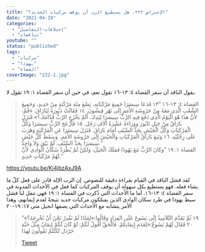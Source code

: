 ```yaml
---
title: "الإعتراض ٢٢٢، هل يستطيع الرب أن يوقف مركبات الحديد؟"
date: "2021-04-19"
categories: 
  - "إختلافات-التفاصيل"
  - "تناقضات"
youtube: ""
status: "published"
tags: 
  - "مركبات"
  - "يهوذا"
  - "القضاة"
coverImage: "222-1.jpg"
---
```


يقول الناقد أن سفر القضاة ٤: ١٣-١٦ تقول نعم، في حين أن سفر القضاة ١: ١٩ تقول لا.

> القضاة ٤: ١٣-١٦ ”١٣ فَدَعَا سِيسَرَا جَمِيعَ مَرْكَبَاتِهِ، تِسْعَ مِئَةِ مَرْكَبَةٍ مِنْ حَدِيدٍ، وَجَمِيعَ الشَّعْبِ الَّذِي مَعَهُ مِنْ حَرُوشَةِ الأُمَمِ إِلَى نَهْرِ قِيشُونَ. ١٤ فَقَالَتْ دَبُورَةُ لِبَارَاقَ: «قُمْ، لأَنَّ هذَا هُوَ الْيَوْمُ الَّذِي دَفَعَ فِيهِ الرَّبُّ سِيسَرَا لِيَدِكَ. أَلَمْ يَخْرُجِ الرَّبُّ قُدَّامَكَ؟» فَنَزَلَ بَارَاقُ مِنْ جَبَلِ تَابُورَ وَوَرَاءَهُ عَشْرَةُ آلاَفِ رَجُل. ١٥ فَأَزْعَجَ الرَّبُّ سِيسَرَا وَكُلَّ الْمَرْكَبَاتِ وَكُلَّ الْجَيْشِ بِحَدِّ السَّيْفِ أَمَامَ بَارَاقَ. فَنَزَلَ سِيسَرَا عَنِ الْمَرْكَبَةِ وَهَرَبَ عَلَى رِجْلَيْهِ. ١٦ وَتَبعَ بَارَاقُ الْمَرْكَبَاتِ وَالْجَيْشَ إِلَى حَرُوشَةِ الأُمَمِ. وَسَقَطَ كُلُّ جَيْشِ سِيسَرَا بِحَدِّ السَّيْفِ. لَمْ يَبْقَ وَلاَ وَاحِدٌ.“  
> القضاة ١: ١٩ ”وَكَانَ الرَّبُّ مَعَ يَهُوذَا فَمَلَكَ الْجَبَلَ، وَلكِنْ لَمْ يُطْرَدْ سُكَّانُ الْوَادِي لأَنَّ لَهُمْ مَرْكَبَاتِ حَدِيدٍ.“

https://youtu.be/Ki4jbzAxJ9A

لقد فشل الناقد في القيام بقراءة دقيقة للنصوص. إن الرب الإله قادر على فعل كلّ ما يشاء فعله. فهو يستطيع بكل سهولة أن يوقف المركبات كما فعل في الأحداث المدونة في سفر القضاة ٤: ١٣-١٦. أما ما الأحداث التي ذُكرت في القضاة ١: ١٩ فهي تنقل لنا فشل سبط يهوذا في طرد سكان الوادي الذين يمتلكون مركبات حديد نتيجةً لعدم إيمانهم، وهذا الأمر يتشابه مع الأحداث التي يصفها انجيل متى ١٧: ١٩-٢٠

> ”١٩ ثُمَّ تَقَدَّمَ التَّلاَمِيذُ إِلَى يَسُوعَ عَلَى انْفِرَادٍ وَقَالُوا:«لِمَاذَا لَمْ نَقْدِرْ نَحْنُ أَنْ نُخْرِجَهُ؟» ٢٠ فَقَالَ لَهُمْ يَسُوعُ:«لِعَدَمِ إِيمَانِكُمْ. فَالْحَقَّ أَقُولُ لَكُمْ: لَوْ كَانَ لَكُمْ إِيمَانٌ مِثْلُ حَبَّةِ خَرْدَل لَكُنْتُمْ تَقُولُونَ لِهذَا
> 
> [Tweet](http://twitter.com/share?&text=%E2%80%9D%D9%A1%D9%A9%20%D8%AB%D9%8F%D9%85%D9%8E%D9%91%20%D8%AA%D9%8E%D9%82%D9%8E%D8%AF%D9%8E%D9%91%D9%85%D9%8E%20%D8%A7%D9%84%D8%AA%D9%8E%D9%91%D9%84%D8%A7%D9%8E%D9%85%D9%90%D9%8A%D8%B0%D9%8F%20%D8%A5%D9%90%D9%84%D9%8E%D9%89%20%D9%8A%D9%8E%D8%B3%D9%8F%D9%88%D8%B9%D9%8E%20%D8%B9%D9%8E%D9%84%D9%8E%D9%89%20%D8%A7%D9%86%D9%92%D9%81%D9%90%D8%B1%D9%8E%D8%A7%D8%AF%D9%8D%20%D9%88%D9%8E%D9%82%D9%8E%D8%A7%D9%84%D9%8F%D9%88%D8%A7%3A%C2%AB%D9%84%D9%90%D9%85%D9%8E%D8%A7%D8%B0%D9%8E%D8%A7%20%D9%84%D9%8E%D9%85%D9%92%20%D9%86%D9%8E%D9%82%D9%92%D8%AF%D9%90%D8%B1%D9%92%20%D9%86%D9%8E%D8%AD%D9%92%D9%86%D9%8F%20%D8%A3%D9%8E%D9%86%D9%92%20%D9%86%D9%8F%D8%AE%D9%92%D8%B1%D9%90%D8%AC%D9%8E%D9%87%D9%8F%D8%9F%C2%BB%20%D9%A2%D9%A0%20%D9%81%D9%8E%D9%82%D9%8E%D8%A7%D9%84%D9%8E%20%D9%84%D9%8E%D9%87%D9%8F%D9%85%D9%92%20%D9%8A%D9%8E%D8%B3%D9%8F%D9%88%D8%B9%D9%8F%3A%C2%AB%D9%84%D9%90%D8%B9%D9%8E%D8%AF%D9%8E%D9%85%D9%90%20%D8%A5%D9%90%D9%8A%D9%85%D9%8E%D8%A7%D9%86%D9%90%D9%83%D9%8F%D9%85%D9%92.%20%D9%81%D9%8E%D8%A7%D9%84%D9%92%D8%AD%D9%8E%D9%82%D9%8E%D9%91%20%D8%A3%D9%8E%D9%82%D9%8F%D9%88%D9%84%D9%8F%20%D9%84%D9%8E%D9%83%D9%8F%D9%85%D9%92%3A%20%D9%84%D9%8E%D9%88%D9%92%20%D9%83%D9%8E%D8%A7%D9%86%D9%8E%20%D9%84%D9%8E%D9%83%D9%8F%D9%85%D9%92%20%D8%A5%D9%90%D9%8A%D9%85%D9%8E%D8%A7%D9%86%D9%8C%20%D9%85%D9%90%D8%AB%D9%92%D9%84%D9%8F%20%D8%AD%D9%8E%D8%A8%D9%8E%D9%91%D8%A9%D9%90%20%D8%AE%D9%8E%D8%B1%D9%92%D8%AF%D9%8E%D9%84%20%D9%84%D9%8E%D9%83%D9%8F%D9%86%D9%92%D8%AA%D9%8F%D9%85%D9%92%20%D8%AA%D9%8E%D9%82%D9%8F%D9%88%D9%84%D9%8F%D9%88%D9%86%D9%8E%20%D9%84%D9%90%D9%87%D8%B0%D9%8E%D8%A7%20&url=https://reasonofhope.com/2021/04/19/objection222/)
